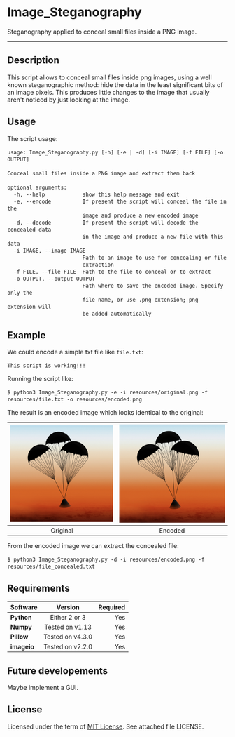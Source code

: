 # Image_Steganography

Steganography applied to conceal small files inside a PNG image.

-------
## Description
This script allows to conceal small files inside png images, using a well known steganographic method: hide the data in the least significant bits of an image pixels.
This produces little changes to the image that usually aren't noticed by just looking at the image.

## Usage

The script usage:

```
usage: Image_Steganography.py [-h] [-e | -d] [-i IMAGE] [-f FILE] [-o OUTPUT]

Conceal small files inside a PNG image and extract them back

optional arguments:
  -h, --help            show this help message and exit
  -e, --encode          If present the script will conceal the file in the
                        image and produce a new encoded image
  -d, --decode          If present the script will decode the concealed data
                        in the image and produce a new file with this data
  -i IMAGE, --image IMAGE
                        Path to an image to use for concealing or file
                        extraction
  -f FILE, --file FILE  Path to the file to conceal or to extract
  -o OUTPUT, --output OUTPUT
                        Path where to save the encoded image. Specify only the
                        file name, or use .png extension; png extension will
                        be added automatically

```

## Example

We could encode a simple txt file like `file.txt`:
```
This script is working!!!
```

Running the script like:
```
$ python3 Image_Steganography.py -e -i resources/original.png -f resources/file.txt -o resources/encoded.png
```

The result is an encoded image which looks identical to the original:

![Original](resources/original.png) | ![Encoded](resources/encoded.png)
|:---:|:---:|
| Original | Encoded |

From the encoded image we can extract the concealed file:
```
$ python3 Image_Steganography.py -d -i resources/encoded.png -f resources/file_concealed.txt
```

## Requirements
| Software       | Version        | Required |
| -------------- |:--------------:| --------:|
| **Python**     | Either 2 or 3  |    Yes   |
| **Numpy**      |Tested on v1.13 |    Yes   |
| **Pillow**     |Tested on v4.3.0|    Yes   |
| **imageio**    |Tested on v2.2.0|    Yes   |

## Future developements
Maybe implement a GUI.

## License
Licensed under the term of [MIT License](http://en.wikipedia.org/wiki/MIT_License). See attached file LICENSE.
